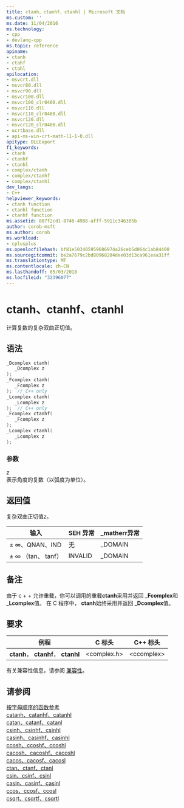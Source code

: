 ```yaml
---
title: ctanh、ctanhf、ctanhl | Microsoft 文档
ms.custom: ''
ms.date: 11/04/2016
ms.technology:
- cpp
- devlang-cpp
ms.topic: reference
apiname:
- ctanh
- ctahf
- ctahl
apilocation:
- msvcrt.dll
- msvcr80.dll
- msvcr90.dll
- msvcr100.dll
- msvcr100_clr0400.dll
- msvcr110.dll
- msvcr110_clr0400.dll
- msvcr120.dll
- msvcr120_clr0400.dll
- ucrtbase.dll
- api-ms-win-crt-math-l1-1-0.dll
apitype: DLLExport
f1_keywords:
- ctanh
- ctanhf
- ctanhl
- complex/ctanh
- complex/ctanhf
- complex/ctanhl
dev_langs:
- C++
helpviewer_keywords:
- ctanh function
- ctanhl function
- ctanhf function
ms.assetid: 807f2cd1-8740-4988-afff-5911c346385b
author: corob-msft
ms.author: corob
ms.workload:
- cplusplus
ms.openlocfilehash: bf81e503405959686974a26ceb5d064c1ab84400
ms.sourcegitcommit: be2a7679c2bd80968204dee03d13ca961eaa31ff
ms.translationtype: MT
ms.contentlocale: zh-CN
ms.lasthandoff: 05/03/2018
ms.locfileid: "32396077"
---
```

# <a name="ctanh-ctanhf-ctanhl"></a>ctanh、ctanhf、ctanhl

计算复数的复杂双曲正切值。

## <a name="syntax"></a>语法

```C
_Dcomplex ctanh(
   _Dcomplex z
);
_Fcomplex ctanh(
   _Fcomplex z
);  // C++ only
_Lcomplex ctanh(
   _Lcomplex z
);  // C++ only
_Fcomplex ctanhf(
   _Fcomplex z
);
_Lcomplex ctanhl(
   _Lcomplex z
);
```

### <a name="parameters"></a>参数

*z*<br/>
表示角度的复数（以弧度为单位）。

## <a name="return-value"></a>返回值

复杂双曲正切值*z*。

|输入|SEH 异常|**_matherr**异常|
|-----------|-------------------|--------------------------|
|± ∞、QNAN、IND|无|_DOMAIN|
|± ∞ （tan、 tanf）|INVALID|_DOMAIN|

## <a name="remarks"></a>备注

由于 c + + 允许重载，你可以调用的重载**ctanh**采用并返回 **_Fcomplex**和 **_Lcomplex**值。 在 C 程序中， **ctanh**始终采用并返回 **_Dcomplex**值。

## <a name="requirements"></a>要求

|例程|C 标头|C++ 标头|
|-------------|--------------|------------------|
|**ctanh**， **ctanhf**， **ctanhl**|\<complex.h>|\<ccomplex>|

有关兼容性信息，请参阅 [兼容性](../../c-runtime-library/compatibility.md)。

## <a name="see-also"></a>请参阅

[按字母顺序的函数参考](crt-alphabetical-function-reference.md)<br/>
[catanh、catanhf、catanhl](catanh-catanhf-catanhl.md)<br/>
[catan、catanf、catanl](catan-catanf-catanl.md)<br/>
[csinh、csinhf、csinhl](csinh-csinhf-csinhl.md)<br/>
[casinh、casinhf、casinhl](casinh-casinhf-casinhl.md)<br/>
[ccosh、ccoshf、ccoshl](ccosh-ccoshf-ccoshl.md)<br/>
[cacosh、cacoshf、cacoshl](cacosh-cacoshf-cacoshl.md)<br/>
[cacos、cacosf、cacosl](cacos-cacosf-cacosl.md)<br/>
[ctan、ctanf、ctanl](ctan-ctanf-ctanl.md)<br/>
[csin、csinf、csinl](csin-csinf-csinl.md)<br/>
[casin、casinf、casinl](casin-casinf-casinl.md)<br/>
[ccos、ccosf、ccosl](ccos-ccosf-ccosl.md)<br/>
[csqrt、csqrtf、csqrtl](csqrt-csqrtf-csqrtl.md)<br/>
